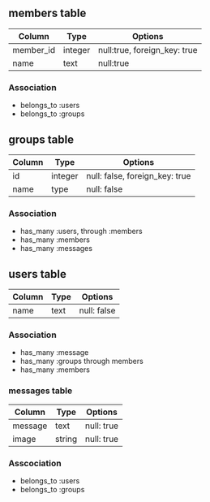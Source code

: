 ## members table

|Column|Type|Options|
|------|----|-------|
|member_id|integer|null:true, foreign_key: true|
|name|text|null:true|

### Association
- belongs_to :users
- belongs_to :groups

## groups table

|Column|Type|Options|
|------|----|-------|
|id|integer|null: false, foreign_key: true|
|name|type|null: false|

### Association
- has_many :users, through :members
- has_many :members
- has_many :messages

## users table

|Column|Type|Options|
|------|----|-------|
|name|text|null: false|

### Association
- has_many :message
- has_many :groups through members
- has_many :members

### messages table
|Column|Type|Options|
|------|----|-------|
|message|text|null: true|
|image|string|null: true|

### Asscociation
- belongs_to :users
- belongs_to :groups

